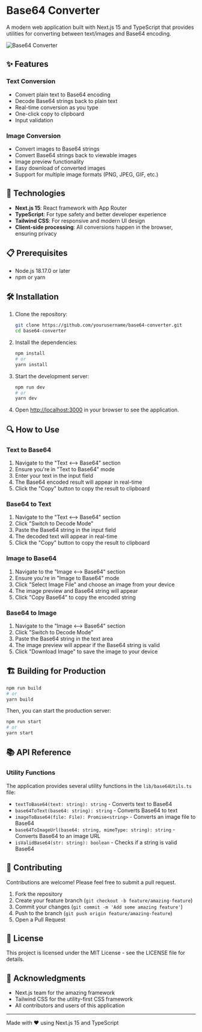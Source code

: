 # Base64 Converter

A modern web application built with Next.js 15 and TypeScript that provides utilities for converting between text/images and Base64 encoding.

![Base64 Converter](https://base64-converter-khaki.vercel.app/)

## ✨ Features

### Text Conversion
- Convert plain text to Base64 encoding
- Decode Base64 strings back to plain text
- Real-time conversion as you type
- One-click copy to clipboard
- Input validation

### Image Conversion
- Convert images to Base64 strings
- Convert Base64 strings back to viewable images
- Image preview functionality
- Easy download of converted images
- Support for multiple image formats (PNG, JPEG, GIF, etc.)

## 🚀 Technologies

- **Next.js 15**: React framework with App Router
- **TypeScript**: For type safety and better developer experience
- **Tailwind CSS**: For responsive and modern UI design
- **Client-side processing**: All conversions happen in the browser, ensuring privacy

## 📋 Prerequisites

- Node.js 18.17.0 or later
- npm or yarn

## 🛠️ Installation

1. Clone the repository:
   ```bash
   git clone https://github.com/yourusername/base64-converter.git
   cd base64-converter
   ```

2. Install the dependencies:
   ```bash
   npm install
   # or
   yarn install
   ```

3. Start the development server:
   ```bash
   npm run dev
   # or
   yarn dev
   ```

4. Open [http://localhost:3000](http://localhost:3000) in your browser to see the application.

## 🔍 How to Use

### Text to Base64
1. Navigate to the "Text ⟷ Base64" section
2. Ensure you're in "Text to Base64" mode
3. Enter your text in the input field
4. The Base64 encoded result will appear in real-time
5. Click the "Copy" button to copy the result to clipboard

### Base64 to Text
1. Navigate to the "Text ⟷ Base64" section
2. Click "Switch to Decode Mode"
3. Paste the Base64 string in the input field
4. The decoded text will appear in real-time
5. Click the "Copy" button to copy the result to clipboard

### Image to Base64
1. Navigate to the "Image ⟷ Base64" section
2. Ensure you're in "Image to Base64" mode
3. Click "Select Image File" and choose an image from your device
4. The image preview and Base64 string will appear
5. Click "Copy Base64" to copy the encoded string

### Base64 to Image
1. Navigate to the "Image ⟷ Base64" section
2. Click "Switch to Decode Mode"
3. Paste the Base64 string in the text area
4. The image preview will appear if the Base64 string is valid
5. Click "Download Image" to save the image to your device

## 🏗️ Building for Production

```bash
npm run build
# or
yarn build
```

Then, you can start the production server:

```bash
npm run start
# or
yarn start
```

## 📚 API Reference

### Utility Functions

The application provides several utility functions in the `lib/base64Utils.ts` file:

- `textToBase64(text: string): string` - Converts text to Base64
- `base64ToText(base64: string): string` - Converts Base64 to text
- `imageToBase64(file: File): Promise<string>` - Converts an image file to Base64
- `base64ToImageUrl(base64: string, mimeType: string): string` - Converts Base64 to an image URL
- `isValidBase64(str: string): boolean` - Checks if a string is valid Base64

## 🤝 Contributing

Contributions are welcome! Please feel free to submit a pull request.

1. Fork the repository
2. Create your feature branch (`git checkout -b feature/amazing-feature`)
3. Commit your changes (`git commit -m 'Add some amazing feature'`)
4. Push to the branch (`git push origin feature/amazing-feature`)
5. Open a Pull Request

## 📄 License

This project is licensed under the MIT License - see the LICENSE file for details.

## 🙏 Acknowledgments

- Next.js team for the amazing framework
- Tailwind CSS for the utility-first CSS framework
- All contributors and users of this application

---

Made with ❤️ using Next.js 15 and TypeScript
